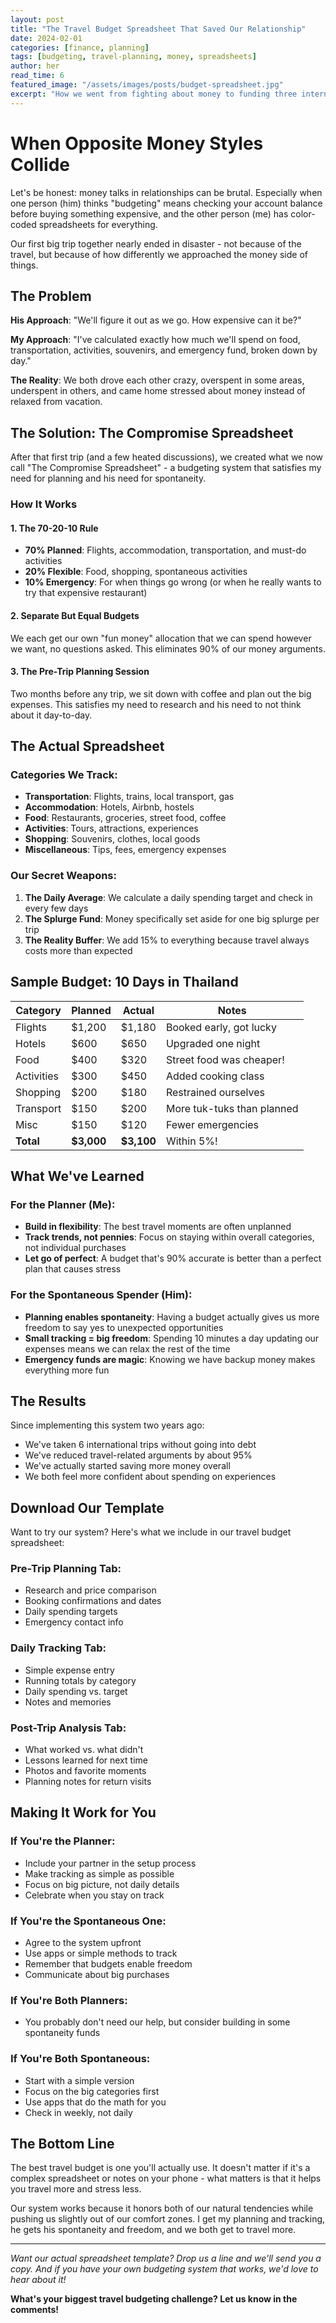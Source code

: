 ```yaml
---
layout: post
title: "The Travel Budget Spreadsheet That Saved Our Relationship"
date: 2024-02-01
categories: [finance, planning]
tags: [budgeting, travel-planning, money, spreadsheets]
author: her
read_time: 6
featured_image: "/assets/images/posts/budget-spreadsheet.jpg"
excerpt: "How we went from fighting about money to funding three international trips a year - with a simple spreadsheet system that works for spenders and savers alike."
---
```


# When Opposite Money Styles Collide

Let's be honest: money talks in relationships can be brutal. Especially when one person (him) thinks "budgeting" means checking your account balance before buying something expensive, and the other person (me) has color-coded spreadsheets for everything.

Our first big trip together nearly ended in disaster - not because of the travel, but because of how differently we approached the money side of things.

## The Problem

**His Approach**: "We'll figure it out as we go. How expensive can it be?"

**My Approach**: "I've calculated exactly how much we'll spend on food, transportation, activities, souvenirs, and emergency fund, broken down by day."

**The Reality**: We both drove each other crazy, overspent in some areas, underspent in others, and came home stressed about money instead of relaxed from vacation.

## The Solution: The Compromise Spreadsheet

After that first trip (and a few heated discussions), we created what we now call "The Compromise Spreadsheet" - a budgeting system that satisfies my need for planning and his need for spontaneity.

### How It Works

#### 1. The 70-20-10 Rule
- **70% Planned**: Flights, accommodation, transportation, and must-do activities
- **20% Flexible**: Food, shopping, spontaneous activities
- **10% Emergency**: For when things go wrong (or when he really wants to try that expensive restaurant)

#### 2. Separate But Equal Budgets
We each get our own "fun money" allocation that we can spend however we want, no questions asked. This eliminates 90% of our money arguments.

#### 3. The Pre-Trip Planning Session
Two months before any trip, we sit down with coffee and plan out the big expenses. This satisfies my need to research and his need to not think about it day-to-day.

## The Actual Spreadsheet

### Categories We Track:
- **Transportation**: Flights, trains, local transport, gas
- **Accommodation**: Hotels, Airbnb, hostels
- **Food**: Restaurants, groceries, street food, coffee
- **Activities**: Tours, attractions, experiences
- **Shopping**: Souvenirs, clothes, local goods
- **Miscellaneous**: Tips, fees, emergency expenses

### Our Secret Weapons:
1. **The Daily Average**: We calculate a daily spending target and check in every few days
2. **The Splurge Fund**: Money specifically set aside for one big splurge per trip
3. **The Reality Buffer**: We add 15% to everything because travel always costs more than expected

## Sample Budget: 10 Days in Thailand

| Category | Planned | Actual | Notes |
|----------|---------|---------|-------|
| Flights | $1,200 | $1,180 | Booked early, got lucky |
| Hotels | $600 | $650 | Upgraded one night |
| Food | $400 | $320 | Street food was cheaper! |
| Activities | $300 | $450 | Added cooking class |
| Shopping | $200 | $180 | Restrained ourselves |
| Transport | $150 | $200 | More tuk-tuks than planned |
| Misc | $150 | $120 | Fewer emergencies |
| **Total** | **$3,000** | **$3,100** | Within 5%! |

## What We've Learned

### For the Planner (Me):
- **Build in flexibility**: The best travel moments are often unplanned
- **Track trends, not pennies**: Focus on staying within overall categories, not individual purchases
- **Let go of perfect**: A budget that's 90% accurate is better than a perfect plan that causes stress

### For the Spontaneous Spender (Him):
- **Planning enables spontaneity**: Having a budget actually gives us more freedom to say yes to unexpected opportunities
- **Small tracking = big freedom**: Spending 10 minutes a day updating our expenses means we can relax the rest of the time
- **Emergency funds are magic**: Knowing we have backup money makes everything more fun

## The Results

Since implementing this system two years ago:
- We've taken 6 international trips without going into debt
- We've reduced travel-related arguments by about 95%
- We've actually started saving more money overall
- We both feel more confident about spending on experiences

## Download Our Template

Want to try our system? Here's what we include in our travel budget spreadsheet:

### Pre-Trip Planning Tab:
- Research and price comparison
- Booking confirmations and dates
- Daily spending targets
- Emergency contact info

### Daily Tracking Tab:
- Simple expense entry
- Running totals by category
- Daily spending vs. target
- Notes and memories

### Post-Trip Analysis Tab:
- What worked vs. what didn't
- Lessons learned for next time
- Photos and favorite moments
- Planning notes for return visits

## Making It Work for You

### If You're the Planner:
- Include your partner in the setup process
- Make tracking as simple as possible
- Focus on big picture, not daily details
- Celebrate when you stay on track

### If You're the Spontaneous One:
- Agree to the system upfront
- Use apps or simple methods to track
- Remember that budgets enable freedom
- Communicate about big purchases

### If You're Both Planners:
- You probably don't need our help, but consider building in some spontaneity funds

### If You're Both Spontaneous:
- Start with a simple version
- Focus on the big categories first
- Use apps that do the math for you
- Check in weekly, not daily

## The Bottom Line

The best travel budget is one you'll actually use. It doesn't matter if it's a complex spreadsheet or notes on your phone - what matters is that it helps you travel more and stress less.

Our system works because it honors both of our natural tendencies while pushing us slightly out of our comfort zones. I get my planning and tracking, he gets his spontaneity and freedom, and we both get to travel more.

---

*Want our actual spreadsheet template? Drop us a line and we'll send you a copy. And if you have your own budgeting system that works, we'd love to hear about it!*

**What's your biggest travel budgeting challenge? Let us know in the comments!**
